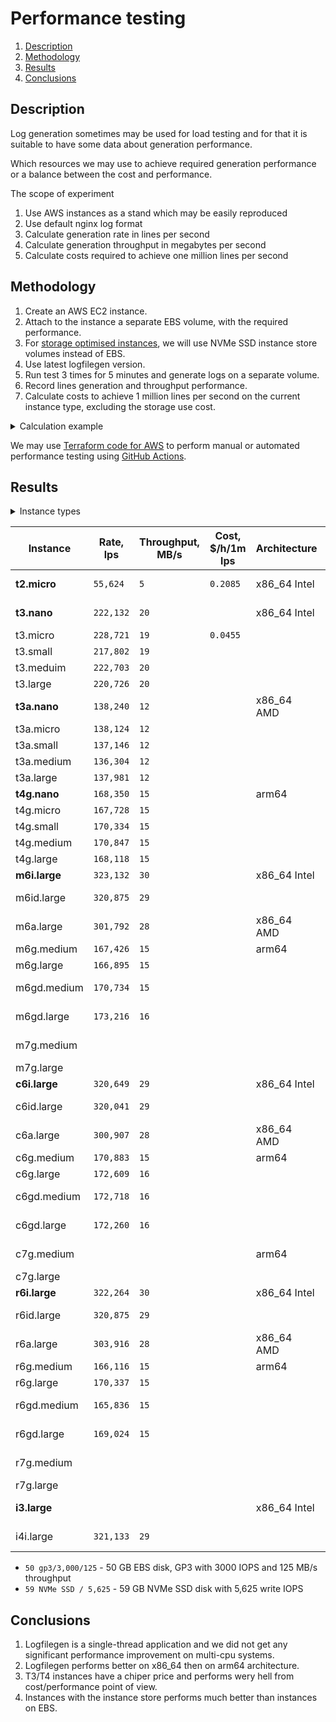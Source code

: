 # Performance testing

 1. [Description](#description)
 2. [Methodology](#methodology)
 3. [Results](#results)
 4. [Conclusions](#conclusions)


## Description

 Log generation sometimes may be used for load testing and for that it is suitable to have some data about generation performance.

 Which resources we may use to achieve required generation performance or a balance between the cost and performance.

 The scope of experiment
 1. Use AWS instances as a stand which may be easily reproduced
 2. Use default nginx log format
 3. Calculate generation rate in lines per second
 4. Calculate generation throughput in megabytes per second
 5. Calculate costs required to achieve one million lines per second


## Methodology

 1. Create an AWS EC2 instance.
 2. Attach to the instance a separate EBS volume, with the required performance.
 3. For [storage optimised instances](https://docs.aws.amazon.com/AWSEC2/latest/UserGuide/storage-optimized-instances.html), we will use NVMe SSD instance store volumes instead of EBS.
 4. Use latest logfilegen version.
 5. Run test 3 times for 5 minutes and generate logs on a separate volume.
 6. Record lines generation and throughput performance.
 7. Calculate costs to achieve 1 million lines per second on the current instance type, excluding the storage use cost.

  <details><summary> Calculation example </summary>

  ```bash
  # Variables
  benchmark_count=3
  report="results.log"
  export LFG_DURATION=300
  export LFG_MODE="nginx"
  export LFG_LOGFILE="out.log"
  export LFG_LOGSIZE="1G"
  export LFG_RESULTS="stdout"
  export LFG_RESULTS_TEMPLATE="@date - @duration - @mode/@template - @size_generated - @lines_generated - @performance_bps - @performance_lps"

  # Benchmarking
  for i in $(seq $benchmark_count); do
    results=$(logfilegen)
    echo "$results" >> "$report"
    rm -f $LFG_LOGFILE*
    sleep 10
  done

  # Analysis
  num=$(cat $report | wc -l)
  rate=$(awk -F ' - ' '{n += $NF}; END{print int (n / '$num')}' $report)
  throughput=$(awk -F ' - ' '{n += $(NF-1)}; END{print int (n / '$num' / 1024 / 1024)}' $report)
  echo
  echo "$rate lps - $throughput MB/s ($report)"
  echo
  ```
  ```
   228721 lps - 21 MB/s (results.log)
  ```

  [t3.micro](https://aws.amazon.com/ec2/instance-types/t3/) On-Demand Price/hr is `$0.0104`

  `1000000l / 228721lps * 0.0104$/h = 0.0455$/h`

  </details>

 We may use [Terraform code for AWS](aws/README.md) to perform manual or automated performance testing using [GitHub Actions](https://github.com/features/actions).


## Results

<details><summary>Instance types</summary>

 - [Instance Types](https://aws.amazon.com/ec2/instance-types/)
 - [Instance types](https://docs.aws.amazon.com/AWSEC2/latest/UserGuide/instance-types.html)

| Instance                                                                     | Type              | Processors                                             |
| ---------------------------------------------------------------------------- | ----------------- | -------------------------------------------------------|
| [T3 Instances](https://aws.amazon.com/ec2/instance-types/t3/)                | General Purpose   | Intel Xeon Platinum 8000, 1/2nd gen                    |
| [T4g Instances](https://aws.amazon.com/ec2/instance-types/t4/)               |                   | AWS Graviton2                                          |
| [M6i Instances](https://aws.amazon.com/ec2/instance-types/m6i/)              |                   | Intel Xeon Scalable Ice Lake, 3nd gen                  |
| [M6a Instances](https://aws.amazon.com/ec2/instance-types/m6a/)              |                   | AMD EPYC Milan, 3nd gen                                |
| [M6g Instances](https://aws.amazon.com/ec2/instance-types/m6g/)              |                   | AWS Graviton2                                          |
| [M7g Instances](https://aws.amazon.com/ec2/instance-types/m7g/)              |                   | AWS Graviton3                                          |
| [C6i Instances](https://aws.amazon.com/ec2/instance-types/c6i/)              | Compute Optimized | Intel Xeon Scalable Ice Lake, 3rd gen                  |
| [C6a Instances](https://aws.amazon.com/ec2/instance-types/c6a/)              |                   | AMD EPYC Milan, 3rd gen                                |
| [C6g Instances](https://aws.amazon.com/ec2/instance-types/c6g/)              |                   | AWS Graviton2                                          |
| [C7g Instances](https://aws.amazon.com/ec2/instance-types/c7g/)              |                   | AWS Graviton3                                          |
| [R6i Instances](https://aws.amazon.com/ec2/instance-types/r6i/)              | Memory Optimized  | Intel Xeon Scalable Ice Lake, 3nd gen                  |
| [R6a Instances](https://aws.amazon.com/ec2/instance-types/r6a/)              |                   | AMD EPYC Milan, 3nd gen                                |
| [R6g Instances](https://aws.amazon.com/ec2/instance-types/r6g/)              |                   | AWS Graviton2                                          |
| [R7g Instances](https://aws.amazon.com/ec2/instance-types/r7g/)              |                   | AWS Graviton3                                          |
| [I3 Instances](https://aws.amazon.com/ec2/instance-types/i3/)                | Storage optimized | Intel Xeon Broadwell E5-2686 v4                        |
| [I4i Instances](https://aws.amazon.com/ec2/instance-types/i4i/)              |                   | Intel Xeon Scalable Ice Lake, 3rd gen                  |

</details>

| Instance        | Rate, lps | Throughput, MB/s | Cost, $/h/1m lps | Architecture | vCPU | Memory, GiB | Data Disk                  |
| --------------- | --------- | ---------------- | ---------------- | ------------ | ---- | ----------- | -------------------------- |
| **t2.micro**    |  `55,624` |  `5`             | `0.2085`         | x86_64 Intel | 1    | 1.0         | 50 gp3/3,000/125           |
| **t3.nano**     | `222,132` | `20`             |                  | x86_64 Intel | 2    | 0.5         | 50 gp3/3,000/125           |
| t3.micro        | `228,721` | `19`             | `0.0455`         |              | 2    | 1.0         |                            |
| t3.small        | `217,802` | `19`             |                  |              | 2    | 2.0         |                            |
| t3.meduim       | `222,703` | `20`             |                  |              | 2    | 4.0         |                            |
| t3.large        | `220,726` | `20`             |                  |              | 2    | 8.0         |                            |
| **t3a.nano**    | `138,240` | `12`             |                  | x86_64 AMD   | 2    | 0.5         |                            |
| t3a.micro       | `138,124` | `12`             |                  |              | 2    | 1.0         |                            |
| t3a.small       | `137,146` | `12`             |                  |              | 2    | 2.0         |                            |
| t3a.medium      | `136,304` | `12`             |                  |              | 2    | 4.0         |                            |
| t3a.large       | `137,981` | `12`             |                  |              | 2    | 8.0         |                            |
| **t4g.nano**    | `168,350` | `15`             |                  | arm64        |      |             |                            |
| t4g.micro       | `167,728` | `15`             |                  |              |      |             |                            |
| t4g.small       | `170,334` | `15`             |                  |              |      |             |                            |
| t4g.medium      | `170,847` | `15`             |                  |              |      |             |                            |
| t4g.large       | `168,118` | `15`             |                  |              |      |             |                            |
| **m6i.large**   | `323,132` | `30`             |                  | x86_64 Intel |      |             |                            |
| m6id.large      | `320,875` | `29`             |                  |              |      |             | 118 NVMe SSD / 16,771      |
| m6a.large       | `301,792` | `28`             |                  | x86_64 AMD   |      |             | 50 gp3/3,000/125           |
| m6g.medium      | `167,426` | `15`             |                  | arm64        |      |             |                            |
| m6g.large       | `166,895` | `15`             |                  |              |      |             |                            |
| m6gd.medium     | `170,734` | `15`             |                  |              |      |             | 59 NVMe SSD / 5,625        |
| m6gd.large      | `173,216` | `16`             |                  |              |      |             | 118 NVMe SSD / 11,250      |
| m7g.medium      |           |                  |                  |              |      |             | 50 gp3/3,000/125           |
| m7g.large       |           |                  |                  |              |      |             |                            |
| **c6i.large**   | `320,649` | `29`             |                  | x86_64 Intel |      |             |                            |
| c6id.large      | `320,041` | `29`             |                  |              |      |             | 118 NVMe SSD / 16,771      |
| c6a.large       | `300,907` | `28`             |                  | x86_64 AMD   |      |             | 50 gp3/3,000/125           |
| c6g.medium      | `170,883` | `15`             |                  | arm64        |      |             |                            |
| c6g.large       | `172,609` | `16`             |                  |              |      |             |                            |
| c6gd.medium     | `172,718` | `16`             |                  |              |      |             | 59 NVMe SSD / 5,625        |
| c6gd.large      | `172,260` | `16`             |                  |              |      |             | 118 NVMe SSD / 11,250      |
| c7g.medium      |           |                  |                  | arm64        |      |             | 50 gp3/3,000/125           |
| c7g.large       |           |                  |                  |              |      |             |                            |
| **r6i.large**   | `322,264` | `30`             |                  | x86_64 Intel |      |             |                            |
| r6id.large      | `320,875` | `29`             |                  |              |      |             | 118 NVMe SSD / 16,771      |
| r6a.large       | `303,916` | `28`             |                  | x86_64 AMD   |      |             | 50 gp3/3000/125            |
| r6g.medium      | `166,116` | `15`             |                  | arm64        |      |             |                            |
| r6g.large       | `170,337` | `15`             |                  |              |      |             |                            |
| r6gd.medium     | `165,836` | `15`             |                  |              |      |             | 59 NVMe SSD / 5,625        |
| r6gd.large      | `169,024` | `15`             |                  |              |      |             | 118 NVMe SSD / 11,250      |
| r7g.medium      |           |                  |                  |              |      |             | 50 gp3/3,000/125           |
| r7g.large       |           |                  |                  |              |      |             |                            |
| **i3.large**    |           |                  |                  | x86_64 Intel |      |             | 475 NVMe SSD / 35,000      |
| i4i.large       | `321,133` | `29`             |                  |              |      |             | 468 AWS Nitro SSD / 27,500 |

 - `50 gp3/3,000/125` - 50 GB EBS disk, GP3 with 3000 IOPS and 125 MB/s throughput
 - `59 NVMe SSD / 5,625` - 59 GB NVMe SSD disk with 5,625 write IOPS


## Conclusions

 1. Logfilegen is a single-thread application and we did not get any significant performance improvement on multi-cpu systems.
 2. Logfilegen performs better on x86_64 then on arm64 architecture.
 3. T3/T4 instances have a chiper price and performs wery hell from cost/performance point of view.
 4. Instances with the instance store performs much better than instances on EBS.
